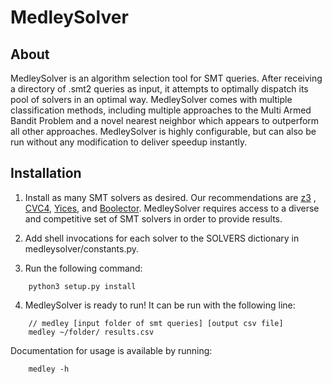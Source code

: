 # MedleySolver

## About
MedleySolver is an algorithm selection tool for SMT queries. After receiving a directory of .smt2 queries as input, it attempts to optimally dispatch its pool of solvers in an optimal way. MedleySolver comes with multiple classification methods, including multiple approaches to the Multi Armed Bandit Problem and a novel nearest neighbor which appears to outperform all other approaches. MedleySolver is highly configurable, but can also be run without any modification to deliver speedup instantly. 

## Installation

1. Install as many SMT solvers as desired. Our recommendations are 
[z3](https://github.com/Z3Prover/z3)
, 
[CVC4](https://cvc4.github.io/), 
[Yices](https://yices.csl.sri.com/), and 
[Boolector](https://boolector.github.io/). MedleySolver requires access to a diverse and competitive set of SMT solvers in order to provide results.

2. Add shell invocations for each solver to the SOLVERS dictionary in medleysolver/constants.py. 

3. Run the following command:
```
    python3 setup.py install
```
4. MedleySolver is ready to run! It can be run with the following line:
```
    // medley [input folder of smt queries] [output csv file]
    medley ~/folder/ results.csv
```
Documentation for usage is available by running:
```
    medley -h
```
